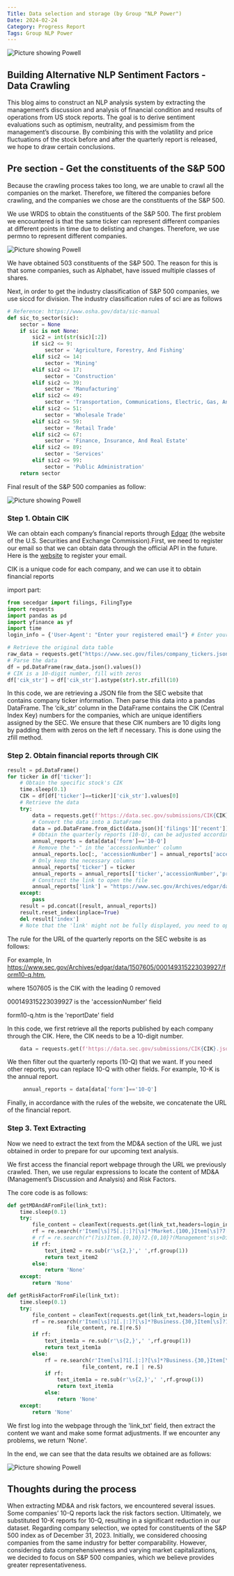 ```yaml
---
Title: Data selection and storage (by Group "NLP Power") 
Date: 2024-02-24
Category: Progress Report
Tags: Group NLP Power
---
```



![Picture showing Powell]({static}/images/NLP-Power_01_image-1.png)
## Building Alternative NLP Sentiment Factors - Data Crawling

This blog aims to construct an NLP analysis system by extracting the management’s discussion and analysis of financial condition and results of operations from US stock reports. The goal is to derive sentiment evaluations such as optimism, neutrality, and pessimism from the management’s discourse. By combining this with the volatility and price fluctuations of the stock before and after the quarterly report is released, we hope to draw certain conclusions.

## Pre section - Get the constituents of the S&P 500
Because the crawling process takes too long, we are unable to crawl all the companies on the market. Therefore, we filtered the companies before crawling, and the companies we chose are the constituents of the S&P 500.

We use WRDS to obtain the constituents of the S&P 500. The first problem we encountered is that the same ticker can represent different companies at different points in time due to delisting and changes. Therefore, we use permno to represent different companies. 

![Picture showing Powell]({static}/images/NLP-Power_01_image-2.png)

We have obtained 503 constituents of the S&P 500. The reason for this is that some companies, such as Alphabet, have issued multiple classes of shares.

Next, in order to get the industry classification of S&P 500 companies, we use siccd for division. The industry classification rules of sci are as follows

```python
# Reference: https://www.osha.gov/data/sic-manual
def sic_to_sector(sic):
    sector = None
    if sic is not None:
        sic2 = int(str(sic)[:2])
        if sic2 <= 9:
            sector = 'Agriculture, Forestry, And Fishing'
        elif sic2 <= 14:
            sector = 'Mining'
        elif sic2 <= 17:
            sector = 'Construction'
        elif sic2 <= 39:
            sector = 'Manufacturing'
        elif sic2 <= 49:
            sector = 'Transportation, Communications, Electric, Gas, And Sanitary Services' 
        elif sic2 <= 51:
            sector = 'Wholesale Trade'
        elif sic2 <= 59:
            sector = 'Retail Trade'
        elif sic2 <= 67:
            sector = 'Finance, Insurance, And Real Estate'
        elif sic2 <= 89:
            sector = 'Services'
        elif sic2 <= 99:
            sector = 'Public Administration'
    return sector
```

Final result of the S&P 500 companies as follow:

![Picture showing Powell]({static}/images/NLP-Power_01_image-3.png)

### Step 1. Obtain CIK 

We can obtain each company’s financial reports through [Edgar](https://www.sec.gov/edgar/searchedgar/companysearch) (the website of the U.S. Securities and Exchange Commission).First, we need to register our email so that we can obtain data through the official API in the future. Here is the [website](https://www.sec.gov/developer) to register your email.

CIK is a unique code for each company, and we can use it to obtain financial reports

import part:
```python
from secedgar import filings, FilingType
import requests
import pandas as pd
import yfinance as yf
import time
login_info = {'User-Agent': "Enter your registered email"} # Enter your direct email here. Note that registration is required at https://www.sec.gov/developer
```

```python
# Retrieve the original data table
raw_data = requests.get("https://www.sec.gov/files/company_tickers.json", headers=login_info)
# Parse the data
df = pd.DataFrame(raw_data.json().values())
# CIK is a 10-digit number, fill with zeros
df['cik_str'] = df['cik_str'].astype(str).str.zfill(10)
```

In this code, we are retrieving a JSON file from the SEC website that contains company ticker information. Then parse this data into a pandas DataFrame. The ‘cik_str’ column in the DataFrame contains the CIK (Central Index Key) numbers for the companies, which are unique identifiers assigned by the SEC. We ensure that these CIK numbers are 10 digits long by padding them with zeros on the left if necessary. This is done using the zfill method.

### Step 2. Obtain financial reports through CIK

```python
result = pd.DataFrame()
for ticker in df['ticker']:
    # Obtain the specific stock's CIK
    time.sleep(0.1)
    CIK = df[df['ticker']==ticker]['cik_str'].values[0]
    # Retrieve the data
    try:
        data = requests.get(f'https://data.sec.gov/submissions/CIK{CIK}.json', headers=login_info)
        # Convert the data into a DataFrame
        data = pd.DataFrame.from_dict(data.json()['filings']['recent'])
        # Obtain the quarterly reports (10-Q), can be adjusted according to needs, annual reports are 10-K
        annual_reports = data[data['form']=='10-Q']
        # Remove the "-" in the 'accessionNumber' column
        annual_reports.loc[:, 'accessionNumber'] = annual_reports['accessionNumber'].str.replace('-', '')
        # Only keep the necessary columns
        annual_reports['ticker'] = ticker
        annual_reports = annual_reports[['ticker','accessionNumber','primaryDocument','filingDate','reportDate','form']]
        # Construct the link to open the file
        annual_reports['link'] = "https://www.sec.gov/Archives/edgar/data/" + CIK.lstrip('0') + "/" + annual_reports['accessionNumber'].replace('-','') + "/" + annual_reports['primaryDocument']
    except:
        pass
    result = pd.concat([result, annual_reports])
    result.reset_index(inplace=True)
    del result['index']
    # Note that the 'link' might not be fully displayed, you need to open it in Excel or directly read it through Python.
```

The rule for the URL of the quarterly reports on the SEC website is as follows:

For example, In https://www.sec.gov/Archives/edgar/data/1507605/000149315223039927/form10-q.htm, 

where 1507605 is the CIK with the leading 0 removed

000149315223039927 is the 'accessionNumber' field

form10-q.htm is the 'reportDate' field


In this code, we first retrieve all the reports published by each company through the CIK. Here, the CIK needs to be a 10-digit number.
```python
    data = requests.get(f'https://data.sec.gov/submissions/CIK{CIK}.json', headers=login_info)
```
We then filter out the quarterly reports (10-Q) that we want. If you need other reports, you can replace 10-Q with other fields. For example, 10-K is the annual report.
```python
     annual_reports = data[data['form']=='10-Q']
```
Finally, in accordance with the rules of the website, we concatenate the URL of the financial report.

### Step 3. Text Extracting
Now we need to extract the text from the MD&A section of the URL we just obtained in order to prepare for our upcoming text analysis.

We first access the financial report webpage through the URL we previously crawled. Then, we use regular expressions to locate the content of MD&A (Management’s Discussion and Analysis) and Risk Factors. 

The core code is as follows:

```python
def getMDAndAFromFile(link_txt):
    time.sleep(0.1)
    try:
        file_content = cleanText(requests.get(link_txt,headers=login_info).text)
        rf = re.search(r'Item[\s]?5[.|:]?[\s]*?Market.{100,}Item[\s]?7[.|:]?[\s]*?Management[\S]?s[\s]?Discussion[\s]?and[\s]?Analysis.{,50}Operations(.{30,})Item[\s]?7A', file_content, re.I|re.S)
        # rf = re.search(r"(?is)Item.{0,10}?2.{0,10}?(Management's\s+Discussion\s+and\s+Analysis[\s\S]*?)(?=Item.{0,10}?3)", file_content, re.I|re.S)
        if rf:
            text_item2 = re.sub(r'\s{2,}',' ',rf.group(1))
            return text_item2
        else:
            return 'None'
    except:
        return 'None'

def getRiskFactorFromFile(link_txt):
    time.sleep(0.1)
    try:    
        file_content = cleanText(requests.get(link_txt,headers=login_info).text)
        rf = re.search(r'Item[\s]?1[.|:]?[\s]*?Business.{30,}Item[\s]?1A[.|:]?[\s]*?Risk[\s]?Factors(.{30,}?)Item[\s]?1B',
                   file_content, re.I|re.S)
        if rf:
            text_item1a = re.sub(r'\s{2,}',' ',rf.group(1))
            return text_item1a
        else:
            rf = re.search(r'Item[\s]?1[.|:]?[\s]*?Business.{30,}Item[\s]?1A[.|:]?[\s]*?Risk[\s]?Factors(.{30,}?)Item[\s]?2',
                        file_content, re.I | re.S)
            if rf:
                text_item1a = re.sub(r'\s{2,}',' ',rf.group(1))
                return text_item1a
            else:
                return 'None'
    except:
        return 'None'
```

We first log into the webpage through the 'link_txt' field, then extract the content we want and make some format adjustments. If we encounter any problems, we return 'None'.

In the end, we can see that the data results we obtained are as follows:

![Picture showing Powell]({static}/images/NLP-Power_01_image-4.png)

## Thoughts during the process
When extracting MD&A and risk factors, we encountered several issues. Some companies’ 10-Q reports lack the risk factors section. Ultimately, we substituted 10-K reports for 10-Q, resulting in a significant reduction in our dataset. Regarding company selection, we opted for constituents of the S&P 500 index as of December 31, 2023. Initially, we considered choosing companies from the same industry for better comparability. However, considering data comprehensiveness and varying market capitalizations, we decided to focus on S&P 500 companies, which we believe provides greater representativeness.
